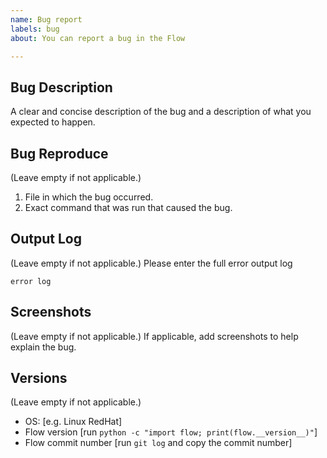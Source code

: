 ```yaml
---
name: Bug report
labels: bug
about: You can report a bug in the Flow

---
```


<!--
Thank you for contributing to Flow and reporting a bug! Here are a few guidelines that you should follow so that your bug report gets reviewed more efficiently:
1) Make sure your pull request has a short and relevant title
2) Fill the following template as accurately as possible
-->

## Bug Description
A clear and concise description of the bug and a description of what you expected to happen.

## Bug Reproduce
(Leave empty if not applicable.)
1. File in which the bug occurred. 
2. Exact command that was run that caused the bug. 

## Output Log
(Leave empty if not applicable.)
Please enter the full error output log
```
error log
```

## Screenshots
(Leave empty if not applicable.)
If applicable, add screenshots to help explain the bug.

## Versions 
(Leave empty if not applicable.)
 - OS: [e.g. Linux RedHat]
 - Flow version [run `python -c "import flow; print(flow.__version__)"`]
 - Flow commit number [run `git log` and copy the commit number]
